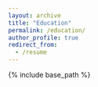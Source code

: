 ```yaml
---
layout: archive
title: "Education"
permalink: /education/
author_profile: true
redirect_from:
  - /resume
---
```


{% include base_path %}

